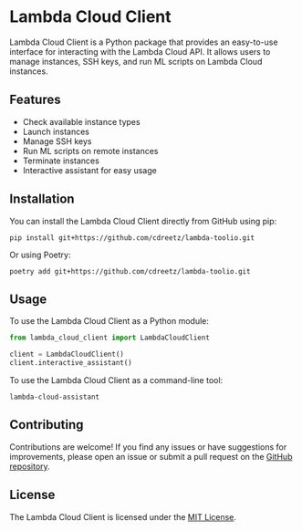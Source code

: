 # Lambda Cloud Client

Lambda Cloud Client is a Python package that provides an easy-to-use interface for interacting with the Lambda Cloud API. It allows users to manage instances, SSH keys, and run ML scripts on Lambda Cloud instances.

## Features

- Check available instance types
- Launch instances
- Manage SSH keys
- Run ML scripts on remote instances
- Terminate instances
- Interactive assistant for easy usage

## Installation

You can install the Lambda Cloud Client directly from GitHub using pip:

```
pip install git+https://github.com/cdreetz/lambda-toolio.git
```

Or using Poetry:

```
poetry add git+https://github.com/cdreetz/lambda-toolio.git
```

## Usage

To use the Lambda Cloud Client as a Python module:

```python
from lambda_cloud_client import LambdaCloudClient

client = LambdaCloudClient()
client.interactive_assistant()
```

To use the Lambda Cloud Client as a command-line tool:

```
lambda-cloud-assistant
```

## Contributing

Contributions are welcome! If you find any issues or have suggestions for improvements, please open an issue or submit a pull request on the [GitHub repository](https://github.com/yourusername/lambda_cloud_client).

## License

The Lambda Cloud Client is licensed under the [MIT License](LICENSE).